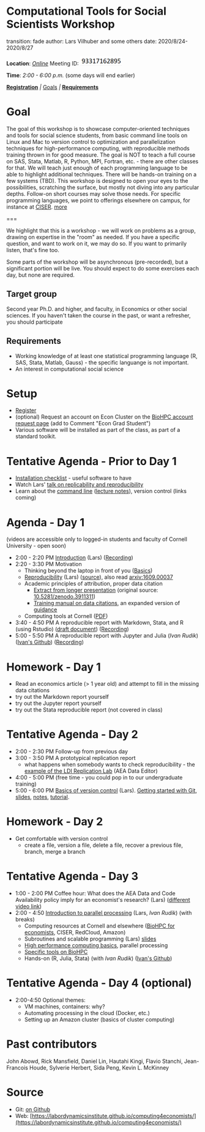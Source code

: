 Computational Tools for Social Scientists Workshop
========================================================
transition: fade
author: Lars Vilhuber and some others
date: 2020/8/24-2020/8/27


**Location**: *[Online](https://cornell.zoom.us/join)* Meeting ID: ![Zoom meeting](zoom-number.png) 

**Time**: *2:00 - 6:00 p.m.* (some days will end earlier)



**[Registration](https://cornell.qualtrics.com/jfe/form/SV_3qKmBhfeWXAuT2J)**
_|_
[Goals](#/1)  _|_ **[Requirements](#/2)**

Goal
========================================================
The goal of this workshop is to showcase computer-oriented techniques and tools for social science students, from basic command line tools on Linux and Mac to version control to optimization and parallelization techniques for high-performance computing, with reproducible methods training thrown in for good measure. The goal is NOT to teach a full
course on SAS, Stata, Matlab, R, Python, MPI, Fortran, etc. - there are other classes for that. We will teach just enough of each programming language to
be able to highlight additional techniques. There will be hands-on training on a few systems (TBD). 
 This workshop is designed to open your eyes to the possibilities, scratching
the surface, but mostly not diving into any particular depths. Follow-on short courses may solve those needs. For
specific programming languages, we point to offerings elsewhere on campus, for instance at [CISER](http://www.ciser.cornell.edu). [more](#/2)

===

We highlight that this is a workshop - we will work on problems as a group, drawing on expertise in the "room" as needed. If you have a specific question, and want to work on it, we may do so. If you want to primarily listen, that's fine too.

Some parts of the workshop will be asynchronous (pre-recorded), but a significant portion will be live. You should expect to do some exercises each day, but none are required.

Target group
------------
Second year Ph.D. and higher, and faculty, in Economics or other social sciences. If you haven't taken the course in the past, or want a refresher, you should participate

Requirements
-------------
* Working knowledge of at least one statistical programming language (R, SAS, Stata, Matlab, Gauss) - the specific languange is not important.
* An interest in computational social science

Setup
========================================================
* [Register](https://cornell.qualtrics.com/jfe/form/SV_3qKmBhfeWXAuT2J) 
* (optional) Request an account on Econ Cluster on the [BioHPC account request page](https://biohpc.cornell.edu/NewUserRequest.aspx) (add to Comment "Econ Grad Student")
* Various software will be installed as part of the class, as part of a standard toolkit.


Tentative Agenda - Prior to Day 1
=================================
* [Installation checklist](coming-soon.html) - useful software to have
* Watch Lars' [talk on replicability and reproducibility](https://www.youtube.com/watch?v=rLoeNzOApFk)
* Learn about the [command line](https://github.com/labordynamicsinstitute/computing4economists/blob/master/Git_CL_Slides/intro_command_line.md) ([lecture notes](../Git_CL_Slides/Slides_CommandLine.pdf)), version control (links coming)

Agenda - Day 1
========================================================

(videos are accessible only to logged-in students and faculty of Cornell University - open soon)

* 2:00 - 2:20 PM [Introduction](intro.html) (Lars) ([Recording](https://vod.video.cornell.edu/media/Computational+Tools+for+Social+Scientists+Workshop/1_eyw5x0a3))
* 2:20 - 3:30 PM Motivation
  -  Thinking beyond the laptop in front of you ([Basics](../documents/hp-basics-edited.pdf))
  - [Reproducibility](http://doi.org/10.5281/zenodo.2621959) (Lars) ([source](https://github.com/labordynamicsinstitute/replicability-presentation2019/tree/v20190328b)), also read [arxiv:1609.00037](https://arxiv.org/pdf/1609.00037.pdf)
  - Academic principles of attribution, proper data citation
    - [Extract from longer presentation](../documents/Vilhuber-Presentation2020-2020-06-27-extract.pdf) (original source: [10.5281/zenodo.3911311](http://doi.org/10.5281/zenodo.3911311))
    - [Training manual on data citations](https://labordynamicsinstitute.github.io/replicability-training-curriculum/datacitations.html), an expanded version of [guidance](https://social-science-data-editors.github.io/guidance/addtl-data-citation-guidance.html)
  - Computing tools at Cornell  ([PDF](../documents/hp-resources-at-cornell.pdf))
* 3:40 - 4:50 PM A reproducible report with Markdown, Stata, and R (using Rstudio) ([draft document](rmarkdown-tutorial.html)) ([Recording](https://vod.video.cornell.edu/media/Computing+For+Economists+/1_qm54wb9e))
* 5:00 - 5:50 PM A reproducible report with Jupyter and Julia (*Ivan Rudik*) ([Ivan's Github](https://github.com/irudik/computational-tools-workshop)) ([Recording](https://vod.video.cornell.edu/media/Computing+For+Economists+/1_743ivxn5))

Homework - Day 1
================
- Read an economics article (> 1 year old) and attempt to fill in the missing data citations
- try out the Markdown report yourself 
- try out the Jupyter report yourself
- try out the Stata reproducible report (not covered in class)

Tentative Agenda - Day 2
========================
* 2:00 - 2:30 PM Follow-up from previous day
* 3:00 - 3:50 PM A prototypical replication report
  - what happens when somebody wants to check reproducibility - the [example of the LDI Replication Lab](https://labordynamicsinstitute.github.io/replicability-training-curriculum/a-guided-walk-through-the-replication-report.html) (AEA Data Editor)
* 4:00 - 5:00 PM (free time - you could pop in to our undergraduate training)
* 5:00 - 6:00 PM [Basics of version control](../documents/basics_of_version_control.pdf) (Lars).
 [Getting started with Git](https://github.com/labordynamicsinstitute/replicability-training/blob/master/Fall%202019/Basics_of_Git.md), [slides](../Git_CL_Slides/Slides_Git.pdf),  [notes](../Git_CL_Slides/Git_Notes.pdf), [tutorial](https://git-scm.com/docs/gittutorial). 

Homework - Day 2
================
- Get comfortable with version control
  - create a file, version a file, delete a file, recover a previous file, branch, merge a branch
 

Tentative Agenda - Day 3
========================================================

* 1:00 - 2:00 PM Coffee hour: What does the AEA Data and Code Availability policy imply for an economist's research? (Lars) ([different video link](https://cornell.zoom.us/j/91522388296))
* 2:00 - 4:50 [Introduction to parallel processing](../web/day2-3.html) (Lars, *Ivan Rudik*) (with breaks)
  - Computing resources at Cornell and elsewhere ([BioHPC for economists](https://biohpc.cornell.edu/lab/ecco.htm), CISER, RedCloud, Amazon)
  - Subroutines and scalable programming (Lars) [slides](../documents/HPC_Class_SubRoutines.pdf)
  -  [High performance computing basics](../documents/hp-basics.pdf), parallel processing
  - [Specific tools on BioHPC](https://biohpc.cornell.edu/lab/doc/using_BioHPC_CPUs.pdf)
  -  Hands-on (R, Julia, Stata) (with *Ivan Rudik*) ([Ivan's Github](https://github.com/irudik/computational-tools-workshop))

Tentative Agenda - Day 4 (optional)
========================================================

* 2:00-4:50 Optional themes:
  * VM machines, containers: why?
  * Automating processing in the cloud (Docker, etc.)
  * Setting up an Amazon cluster (basics of cluster computing)
  

Past contributors
=================
John Abowd, Rick Mansfield, Daniel Lin,
    Hautahi Kingi, Flavio Stanchi, Jean-Francois Houde, 
    Sylverie Herbert, Sida Peng,	 Kevin L. McKinney

Source
==========
* Git: [on Github](https://github.com/labordynamicsinstitute/computing4economists)
* Web: [https://labordynamicsinstitute.github.io/computing4economists/](https://labordynamicsinstitute.github.io/computing4economists/)
